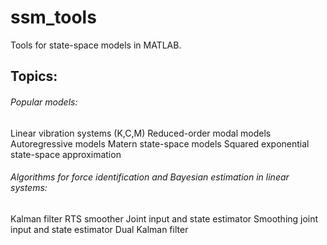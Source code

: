 # ssm_tools
Tools for state-space models in MATLAB.

## Topics:
###### Popular models:
Linear vibration systems (K,C,M)
Reduced-order modal models
Autoregressive models
Matern state-space models
Squared exponential state-space approximation

###### Algorithms for force identification and Bayesian estimation in linear systems:
Kalman filter
RTS smoother
Joint input and state estimator
Smoothing joint input and state estimator
Dual Kalman filter
